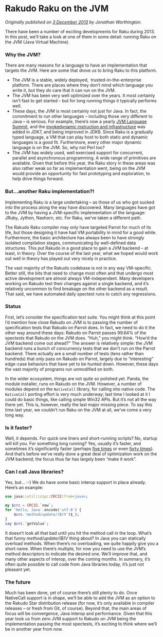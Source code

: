 # Rakudo Raku on the JVM
    
*Originally published on [3 December 2013](https://perl6advent.wordpress.com/2013/12/03/day-03-rakudo-perl-6-on-the-jvm/) by Jonathan Worthington.*

There have been a number of exciting developments for Raku during 2013. In this post, we’ll take a look at one of them in some detail: running Raku on the JVM (Java Virtual Machine).

### Why the JVM?

There are many reasons for a language to have an implementation that targets the JVM. Here are some that drove us to bring Raku to this platform.

- The JVM is a stable, widely deployed,  trusted-in-the-enterprise platform. There are places where they don’t mind which language you write it, but they *do* care that it can run on the JVM.
- The JVM has been very well optimized over the years. It most certainly isn’t fast to get started – but for long running things it typically performs well.
- These days, the JVM is most certainly not just for Java. In fact, the commitment to run other languages – including those very different to Java – is serious. For example, there’s now a yearly [JVM Language Summit](http://openjdk.java.net/projects/mlvm/jvmlangsummit/), and the [invokedynamic instruction and infrastructure](http://docs.oracle.com/javase/7/docs/api/java/lang/invoke/package-summary.html) was added in JDK7, and being improved in JDK8. Since Raku is a gradually typed language, a VM that can play host to both static and dynamic languages is a good fit. Furthermore, every other major dynamic language is on the JVM. So, why not Perl too?
- The JVM has widely used, well exercised support for concurrent, parallel and asynchronous programming. A wide range of primitives are available. Given that before this year, the Raku story in these areas was also rather weak so far as implementation went, being on the JVM would provide an opportunity for fast prototyping and exploration, to help drive things forward.

### But…another Raku implementation?!

Implementing Raku is a large undertaking – as those of us who got sucked into the process along the way have discovered. Many languages have got to the JVM by having a JVM-specific implementation of the language: JRuby, Jython, Nashorn, etc. For Raku, we’ve taken a different path.

The Rakudo Raku compiler may only have targeted Parrot for much of its life, but those designing it have had VM portability in mind for a good while. Furthermore, the basic architecture has always been to have strongly isolated compilation stages, communicating by well-defined data structures. This put Rakudo in a good place to gain a JVM backend – at least, in theory. Over the course of the last year, what we hoped would work out well in theory has played out very nicely in practice.

The vast majority of the Rakudo codebase is not in any way VM-specific. Better still, the bits that need to change most often and that undergo most active development are almost always VM-independent. Many developers working on Rakudo test their changes against a single backend, and it’s relatively uncommon to find breakage on the other backend as a result. That said, we have automated daily spectest runs to catch any regressions.

### Status

First, let’s consider the specification test suite. You might think at this point I’d mention how close Rakudo on JVM is to passing the number of specification tests that Rakudo on Parrot does. In fact, we need to do it the other way around these days: Rakudo on Parrot passes 99.64% of the spectests that Rakudo on the JVM does. “Huh,” you might think. “How’d the JVM backend come out ahead?” The answer is relatively simple: the JVM backend runs a bunch of concurrency tests that we don’t run on the Parrot backend. There actually are a small number of tests (tens rather than hundreds) that only pass on Rakudo on Parrot, largely due to “interesting” edge-case behaviors that have yet to be hunted down. However, these days the vast majority of programs run unmodified on both.

In the wider ecosystem, things are not quite so polished yet. Panda, the module installer, runs on Rakudo on the JVM. However, a number of modules depend on the `NativeCall` library, for calling into native code. The `NativeCall` porting effort is very much underway; last time I looked at it I could do basic things, like calling simple Win32 APIs. But it’s not all the way there yet. This is, however, really the last major missing piece. To say this time last year, we couldn’t run Raku on the JVM at all, we’ve come a very long way.

### Is it faster?

Well, it depends. For quick one liners and short-running scripts? No, startup will kill you. For something long running? Yes, usually it’s faster, and sometimes it’s significantly faster (perhaps [five times](http://cyberuniverses.com/pray/#pray-news-20131127) or even [forty times](https://justrakudoit.wordpress.com/2013/08/02/rakudo-performance/)). And that’s before we’ve really done a great deal of optimization work on the JVM backend; the focus thus far has largely been “make it work”.

### Can I call Java libraries?

Yes, but… :-) We do have some basic interop support in place already. Here’s an example:

```` raku
use java::util::zip::CRC32:from<java>;

my $crc = CRC32.`new`;
for 'Hello, Java'.encode('utf-8') {
    $crc.'method/update/(B)V'($_);
}
say $crc.`getValue`;
````

It doesn’t look all that bad until you hit the method call in the loop. What’s that funny *method/update/(B)V* thing about? In Java you can statically overload methods. When there’s no overloading, we quite happily give you a short name. When there’s multiple, for now you need to use the JVM’s method descriptors to indicate the desired one. We’ll improve that, and many other aspects of interop, over the coming months. In summary, it’s often quite possible to call code from Java libraries today, it’s just not pleasant yet.

### The future

Much has been done, yet of course there’s still plenty to do. Once NativeCall support is in shape, we’ll be able to add the JVM as an option to the Rakudo Star distribution release (for now, it’s only available in compiler releases – or fresh from Git, of course). Beyond that, the main areas of focus will be convergence, Java interop and performance. Given that this year took us from zero JVM support to Rakudo on JVM being the implementation passing the most spectests, it’s exciting to think where we’ll be in another year from now.
